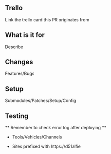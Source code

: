 ## Trello

Link the trello card this PR originates from

## What is it for

Describe

## Changes

Features/Bugs

## Setup

Submodules/Patches/Setup/Config

## Testing 

** Remember to check error log after deploying **

- Tools/Vehicles/Channels

- Sites prefixed with https://d51alfie
